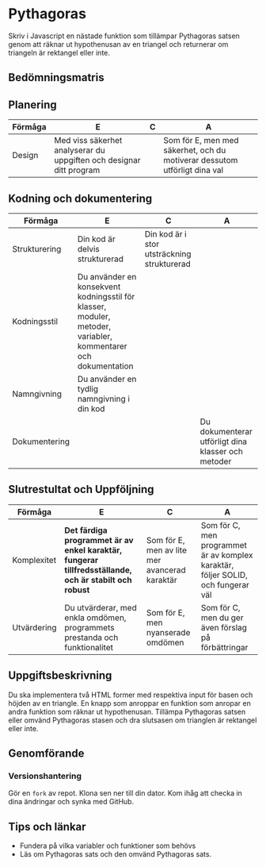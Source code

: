 # Pythagoras
Skriv i Javascript en nästade funktion som tillämpar Pythagoras satsen genom att räknar ut hypothenusan av en triangel och returnerar om triangeln är rektangel eller inte.

## Bedömningsmatris ##

## Planering ##

| Förmåga                           | E                                                                                                                                 | C | A |
|-----------------------------------|-----------------------------------------------------------------------------------------------------------------------------------|---|---|
| Design                            | Med viss säkerhet analyserar du uppgiften och designar ditt program |    | Som för E, men med säkerhet, och du motiverar dessutom utförligt dina val |

## Kodning och dokumentering ##

| Förmåga                           | E                                                                                                                                 | C | A |
|-----------------------------------|-----------------------------------------------------------------------------------------------------------------------------------|---|---|
| Strukturering                     | Din kod är delvis strukturerad | Din kod är i stor utsträckning strukturerad | |
| Kodningsstil                      | Du använder en konsekvent kodningsstil  för klasser, moduler, metoder, variabler, kommentarer och dokumentation | | |
| Namngivning                       | Du använder en tydlig namngivning i din kod | | |
| Dokumentering                     |                               |   | Du dokumenterar utförligt dina klasser och metoder

## Slutrestultat och Uppföljning ##

| Förmåga                           | E                                                                                                                                 | C | A |
|-----------------------------------|-----------------------------------------------------------------------------------------------------------------------------------|---|---|
| Komplexitet                       | **Det färdiga programmet är av enkel karaktär, fungerar tillfredsställande, och är stabilt och robust** | Som för E, men av lite mer avancerad karaktär | Som för C, men programmet är av komplex karaktär, följer SOLID, och fungerar väl |
| Utvärdering                       | Du utvärderar, med enkla omdömen, programmets prestanda och funktionalitet | Som för E, men nyanserade omdömen | Som för C, men du ger även förslag på förbättringar | 

## Uppgiftsbeskrivning ##

Du ska implementera två HTML former med respektiva input för basen och höjden av en triangle. En knapp som anroppar en funktion som anropar en andra funktion som räknar ut hypothenusan. Tillämpa Pythagoras satsen eller omvänd Pythagoras stasen och dra slutsasen om trianglen är rektangel eller inte.

## Genomförande ##

### Versionshantering ###

Gör en `fork` av repot. Klona sen ner till din dator. Kom ihåg att checka in dina ändringar och synka med GitHub.

## Tips och länkar ##

* Fundera på vilka variabler och funktioner som behövs
* Läs om Pythagoras sats och den omvänd Pythagoras sats.



